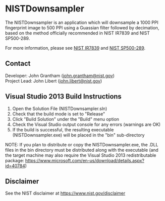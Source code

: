 # NISTDownsampler

The NISTDownsampler is an application which will downsample a 1000 PPI fingerprint image to 500 PPI using a Guassian filter followed by decimation, based on the method officially recommended in NIST IR7839 and NIST SP500-289.

For more information, please see [NIST IR7839](http://nvlpubs.nist.gov/nistpubs/ir/2013/NIST.IR.7839.pdf) and [NIST SP500-289](http://nvlpubs.nist.gov/nistpubs/specialpublications/NIST.SP.500-289.pdf).


## Contact
Developer:    John Grantham (john.grantham@nist.gov)  
Project Lead: John Libert (john.libert@nist.gov)


## Visual Studio 2013 Build Instructions

1. Open the Solution File (NISTDownsampler.sln)
2. Check that the build mode is set to "Release"
3. Click "Build Solution" under the "Build" menu option
4. Check the Visual Studio output console for any errors (warnings are OK)
5. If the build is successful, the resulting executable (NISTDownsampler.exe) will be placed in the "bin" sub-directory

NOTE: If you plan to distribute or copy the NISTDownsampler.exe, the .DLL files in the bin directory must be distributed along with the executable (and the target machine may also require the Visual Studio 2013 redistributable package: https://www.microsoft.com/en-us/download/details.aspx?id=40784)


## Disclaimer
See the NIST disclaimer at https://www.nist.gov/disclaimer
